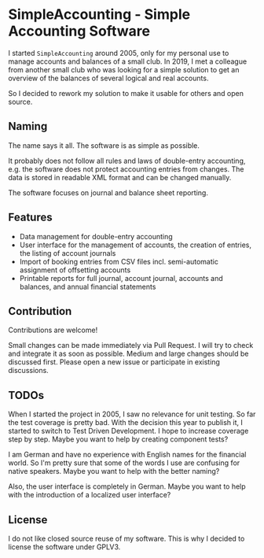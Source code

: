 # SimpleAccounting - Simple Accounting Software

I started `SimpleAccounting` around 2005, only for my personal use to manage accounts and balances of a small club.
In 2019, I met a colleague from another small club who was looking for a simple solution to get an overview of the balances of several logical and real accounts.

So I decided to rework my solution to make it usable for others and open source.

## Naming

The name says it all. The software is as simple as possible. 

It probably does not follow all rules and laws of double-entry accounting, e.g. the software does not protect accounting entries from changes.
The data is stored in readable XML format and can be changed manually.

The software focuses on journal and balance sheet reporting.

## Features

* Data management for double-entry accounting
* User interface for the management of accounts, the creation of entries, the listing of account journals
* Import of booking entries from CSV files incl. semi-automatic assignment of offsetting accounts
* Printable reports for full journal, account journal, accounts and balances, and annual financial statements

## Contribution


Contributions are welcome!

Small changes can be made immediately via Pull Request. I will try to check and integrate it as soon as possible.
Medium and large changes should be discussed first. Please open a new issue or participate in existing discussions.

## TODOs

When I started the project in 2005, I saw no relevance for unit testing.
So far the test coverage is pretty bad.
With the decision this year to publish it, I started to switch to Test Driven Development.
I hope to increase coverage step by step. Maybe you want to help by creating component tests?

I am German and have no experience with English names for the financial world.
So I'm pretty sure that some of the words I use are confusing for native speakers.
Maybe you want to help with the better naming?

Also, the user interface is completely in German.
Maybe you want to help with the introduction of a localized user interface?

## License

I do not like closed source reuse of my software.
This is why I decided to license the software under GPLV3.
